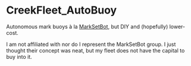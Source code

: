 # CreekFleet_AutoBuoy
Autonomous mark buoys à la [MarkSetBot](https://www.marksetbot.com/), but DIY and (hopefully) lower-cost.

I am not affiliated with nor do I represent the MarkSetBot group. I just thought their concept was neat, but my fleet does not have the capital to buy into it.
